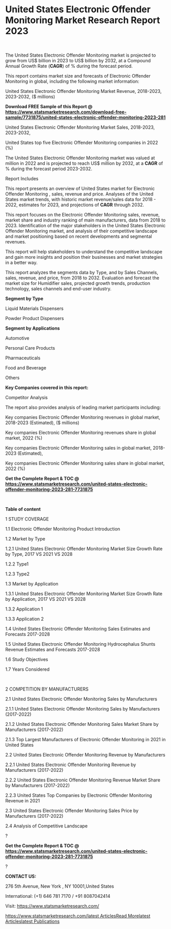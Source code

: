 <h1>United States Electronic Offender Monitoring Market Research Report 2023</h1><br/><p>The United States Electronic Offender Monitoring market is projected to grow from US$ billion in 2023 to US$ billion by 2032, at a Compound Annual Growth Rate (<strong>CAGR</strong>) of % during the forecast period.</p>
 
 
 
 <p>This report contains market size and forecasts of Electronic Offender Monitoring in global, including the following market information:</p>
 
 
 
 <p>United States Electronic Offender Monitoring Market Revenue, 2018-2023, 2023-2032, ($ millions)</p>
 
 
 
 <p><strong>Download FREE Sample of this Report @ <a href="https://www.statsmarketresearch.com/download-free-sample/7731875/united-states-electronic-offender-monitoring-2023-281">https://www.statsmarketresearch.com/download-free-sample/7731875/united-states-electronic-offender-monitoring-2023-281</a></strong></p>
 
 
 
 <p>United States Electronic Offender Monitoring Market Sales, 2018-2023, 2023-2032,</p>
 
 
 
 <p>United States top five Electronic Offender Monitoring companies in 2022 (%)</p>
 
 
 
 <p>The United States Electronic Offender Monitoring market was valued at million in 2022 and is projected to reach US$ million by 2032, at a <strong>CAGR</strong> of % during the forecast period 2023-2032.</p>
 
 
 
 <p>Report Includes</p>
 
 
 
 <p>This report presents an overview of United States market for Electronic Offender Monitoring , sales, revenue and price. Analyses of the United States market trends, with historic market revenue/sales data for 2018 - 2022, estimates for 2023, and projections of <strong>CAGR</strong> through 2032.</p>
 
 
 
 <p>This report focuses on the Electronic Offender Monitoring sales, revenue, market share and industry ranking of main manufacturers, data from 2018 to 2023. Identification of the major stakeholders in the United States Electronic Offender Monitoring market, and analysis of their competitive landscape and market positioning based on recent developments and segmental revenues.</p>
 
 
 
 <p>This report will help stakeholders to understand the competitive landscape and gain more insights and position their businesses and market strategies in a better way.</p>
 
 
 
 <p>This report analyzes the segments data by Type, and by Sales Channels, sales, revenue, and price, from 2018 to 2032. Evaluation and forecast the market size for Humidifier sales, projected growth trends, production technology, sales channels and end-user industry.</p>
 
 
 
 <p><strong>Segment by Type</strong></p>
 
 
 
 <p>Liquid Materials Dispensers</p>
 
 
 
 <p>Powder Product Dispensers</p>
 
 
 
 <p><strong>Segment <strong><strong>by Applications</strong></strong></strong></p>
 
 
 
 <p>Automotive</p>
 
 
 
 <p>Personal Care Products</p>
 
 
 
 <p>Pharmaceuticals</p>
 
 
 
 <p>Food and Beverage</p>
 
 
 
 <p>Others</p>
 
 
 
 <p><strong>Key Companies covered in this report:</strong></p>
 
 
 
 <p>Competitor Analysis</p>
 
 
 
 <p>The report also provides analysis of leading market participants including:</p>
 
 
 
 <p>Key companies Electronic Offender Monitoring revenues in global market, 2018-2023 (Estimated), ($ millions)</p>
 
 
 
 <p>Key companies Electronic Offender Monitoring revenues share in global market, 2022 (%)</p>
 
 
 
 <p>Key companies Electronic Offender Monitoring sales in global market, 2018-2023 (Estimated),</p>
 
 
 
 <p>Key companies Electronic Offender Monitoring sales share in global market, 2022 (%)</p>
 
 
 
 <div><b>Get the Complete Report & TOC @ <a href="https://www.statsmarketresearch.com/united-states-electronic-offender-monitoring-2023-281-7731875">https://www.statsmarketresearch.com/united-states-electronic-offender-monitoring-2023-281-7731875</a></b></div>
 
 
 
 <p><br />
 
 <b>Table of content</b></p>
 
 
 
 <p>1 STUDY COVERAGE<br />
 
 1.1 Electronic Offender Monitoring Product Introduction<br />
 
 1.2 Market by Type<br />
 
 1.2.1 United States Electronic Offender Monitoring Market Size Growth Rate by Type, 2017 VS 2021 VS 2028<br />
 
 1.2.2 Type1<br />
 
 1.2.3 Type2<br />
 
 1.3 Market by Application<br />
 
 1.3.1 United States Electronic Offender Monitoring Market Size Growth Rate by Application, 2017 VS 2021 VS 2028<br />
 
 1.3.2 Application 1<br />
 
 1.3.3 Application 2<br />
 
 1.4 United States Electronic Offender Monitoring Sales Estimates and Forecasts 2017-2028<br />
 
 1.5 United States Electronic Offender Monitoring Hydrocephalus Shunts Revenue Estimates and Forecasts 2017-2028<br />
 
 1.6 Study Objectives<br />
 
 1.7 Years Considered<br />
 
 <br />
 
 2 COMPETITION BY MANUFACTURERS<br />
 
 2.1 United States Electronic Offender Monitoring Sales by Manufacturers<br />
 
 2.1.1 United States Electronic Offender Monitoring Sales by Manufacturers (2017-2022)<br />
 
 2.1.2 United States Electronic Offender Monitoring Sales Market Share by Manufacturers (2017-2022)<br />
 
 2.1.3 Top Largest Manufacturers of Electronic Offender Monitoring in 2021 in United States<br />
 
 2.2 United States Electronic Offender Monitoring Revenue by Manufacturers<br />
 
 2.2.1 United States Electronic Offender Monitoring Revenue by Manufacturers (2017-2022)<br />
 
 2.2.2 United States Electronic Offender Monitoring Revenue Market Share by Manufacturers (2017-2022)<br />
 
 2.2.3 United States Top Companies by Electronic Offender Monitoring Revenue in 2021<br />
 
 2.3 United States Electronic Offender Monitoring Sales Price by Manufacturers (2017-2022)<br />
 
 2.4 Analysis of Competitive Landscape<br />
 
 ? </p>
 
 
 
 <div><b>Get the Complete Report & TOC @ <a href="https://www.statsmarketresearch.com/united-states-electronic-offender-monitoring-2023-281-7731875">https://www.statsmarketresearch.com/united-states-electronic-offender-monitoring-2023-281-7731875</a></b></div>
 
 
 
 <p>? </p>
 
 
 
 <p><b>CONTACT US:</b><br />
 
 276 5th Avenue, New York , NY 10001,United States<br />
 
 International: (+1) 646 781 7170 / +91 8087042414<br />
 
 Visit: <a href="https://www.statsmarketresearch.com/">https://www.statsmarketresearch.com/</a><br />
 
 <a href="https://gyeongbokgung.com">https://www.statsmarketresearch.com/</a><a href="https://hallyeomaritime.com">latest Articles</a><a href="https://jingwansa.com">Read More</a><a href="https://nguoiviet.jp/">latest Articles</a><a href="https://www.intelmarketresearch.com/">latest Publications</a></p>